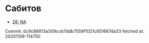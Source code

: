 # Сабитов
- [28: NA](28.md)

Commit: dc9c88813a309ccb7ddb7559f1021c651687da33
 fetched at: 20201109-114750
